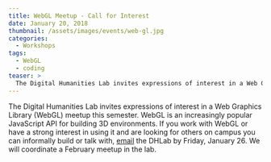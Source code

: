 ```yaml
---
title: WebGL Meetup - Call for Interest
date: January 20, 2018
thumbnail: /assets/images/events/web-gl.jpg
categories:
  - Workshops
tags:
  - WebGL
  - coding
teaser: >
  The Digital Humanities Lab invites expressions of interest in a Web Graphics Library (WebGL) meetup this semester. 
---
```


The Digital Humanities Lab invites expressions of interest in a Web Graphics Library (WebGL) meetup this semester. WebGL is an increasingly popular JavaScript API for building 3D environments. If you work with WebGL or have a strong interest in using it and are looking for others on campus you can informally build or talk with, [email](mailto:dhlab@yale.edu?subject=Web%20GL) the DHLab by Friday, January 26. We will coordinate a February meetup in the lab. 